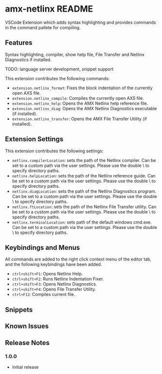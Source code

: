 # amx-netlinx README

VSCode Extension which adds syntax highlighting and provides commands in the command pallete for compiling.

## Features

Syntax highlighting, compiler, show help file, File Transfer and Netlinx Diagnostics if installed.

TODO: language server development, snippet support

This extension contributes the following commands:

* `extension.netlinx_format`: Fixes the block indentation of the currently open AXS file.
* `extension.netlinx_compile`: Compiles the currently open AXS file.
* `extension.netlinx_help`: Opens the AMX Netlinx help reference file.
* `extension.netlinx_diag`: Opens the AMX Netlinx Diagnostics executable (if installed).
* `extension.netlinx_transfer`: Opens the AMX File Transfer Utility (if installed).

## Extension Settings

This extension contributes the following settings:

* `netlinx.compilerLocation`: sets the path of the Netlinx compiler. Can be set to a custom path via the user settings. Please use the double \ to specify directory paths.
* `netlinx.helpLocation`: sets the path of the Netlinx reference guide. Can be set to a custom path via the user settings. Please use the double \ to specify directory paths.
* `netlinx.diagLocation`: sets the path of the Netlinx Diagnostics program. Can be set to a custom path via the user settings. Please use the double \ to specify directory paths.
* `netlinx.ftLocation`: sets the path of the Netlinx File Transfer utility. Can be set to a custom path via the user settings. Please use the double \ to specify directory paths.
* `netlinx.terminalLocation`: sets path of the default windows cmd.exe. Can be set to a custom path via the user settings. Please use the double \ to specify directory paths. 


## Keybindings and Menus

All commands are added to the right click context menu of the editor tab, and the following keybindings have been added.

* `ctrl+shift+F1`: Opens Netlinx Help.
* `ctrl+shift+F2`: Runs Netlinx Indentation Fixer.
* `ctrl+shift+F3`: Opens Netlinx Diagnostics.
* `ctrl+shift+F4`: Opens File Transfer Utility.
* `ctrl+F12`: Compiles current file.

## Snippets


## Known Issues


## Release Notes

### 1.0.0

- Initial release